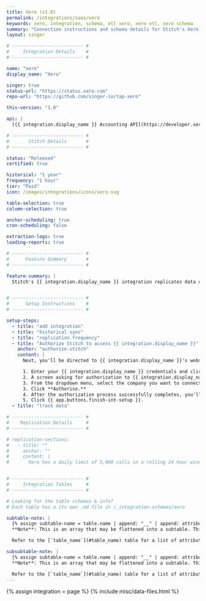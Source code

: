 ```yaml
---
title: Xero (v1.0)
permalink: /integrations/saas/xero
keywords: xero, integration, schema, etl xero, xero etl, xero schema
summary: "Connection instructions and schema details for Stitch's Xero integration."
layout: singer

# -------------------------- #
#     Integration Details    #
# -------------------------- #

name: "xero"
display_name: "Xero"

singer: true
status-url: "https://status.xero.com"
repo-url: "https://github.com/singer-io/tap-xero"

this-version: "1.0"

api: |
  [{{ integration.display_name }} Accounting API](https://developer.xero.com/documentation/api/api-overview){:target="new"}

# -------------------------- #
#       Stitch Details       #
# -------------------------- #

status: "Released"
certified: true

historical: "1 year"
frequency: "1 hour"
tier: "Paid"
icon: /images/integrations/icons/xero.svg

table-selection: true
column-selection: true

anchor-scheduling: true
cron-scheduling: false

extraction-logs: true
loading-reports: true

# -------------------------- #
#      Feature Summary       #
# -------------------------- #

feature-summary: |
  Stitch's {{ integration.display_name }} integration replicates data using the {{ integration.api | flatify | strip }}. Refer to the [Schema](#schema) section for a list of objects available for replication.


# -------------------------- #
#      Setup Instructions    #
# -------------------------- #

setup-steps:
  - title: "add integration"
  - title: "historical sync"
  - title: "replication frequency"
  - title: "Authorize Stitch to access {{ integration.display_name }}"
    anchor: "authorize-stitch"
    content: |
      Next, you'll be directed to {{ integration.display_name }}'s website to complete the setup.

      1. Enter your {{ integration.display_name }} credentials and click **Login**.
      2. A screen asking for authorization to {{ integration.display_name }} will display. **Note that Stitch will only ever read your data.**
      3. From the dropdown menu, select the company you want to connect to Stitch.
      3. Click **Authorise.**
      4. After the authorization process successfully completes, you'll be redirected back to Stitch.
      5. Click {{ app.buttons.finish-int-setup }}.
  - title: "track data"

# -------------------------- #
#    Replication Details     #
# -------------------------- #

# replication-sections:
#   - title: ""
#     anchor: ""
#     content: |
#       Xero has a daily limit of 5,000 calls in a rolling 24 hour window, and will return a 503 Service Unavailable error if exceeded. This is on a per organization basis.


# -------------------------- #
#     Integration Tables     #
# -------------------------- #

# Looking for the table schemas & info?
# Each table has a its own .md file in /_integration-schemas/xero

subtable-note: |
  {% assign subtable-name = table.name | append: "__" | append: attribute.name %}
  **Note**: This is an array that may be flattened into a subtable. This table would be named `{{ subtable-name }}`; records in this table may be joined to their parent by following [these instructions]({{ link.destinations.storage.nested-structures | prepend: site.baseurl | append: "#connecting-subtables-to-top-level-records" }}).

  Refer to the [`table_name`](#table_name) table for a list of attributes this subtable may contain.

subsubtable-note: |
  {% assign subtable-name = table.name | append: "__" | append: attribute.name | append: "__" | append: subattribute.name %}
  **Note**: This is an array that may be flattened into a subtable. This table would be named `{{ subtable-name }}`; records in this table may be joined to their parent by following [these instructions]({{ link.destinations.storage.nested-structures | prepend: site.baseurl | append: "#connecting-subtables-to-top-level-records" }}).

  Refer to the [`table_name`](#table_name) table for a list of attributes this subtable may contain.
---
```

{% assign integration = page %}
{% include misc/data-files.html %}